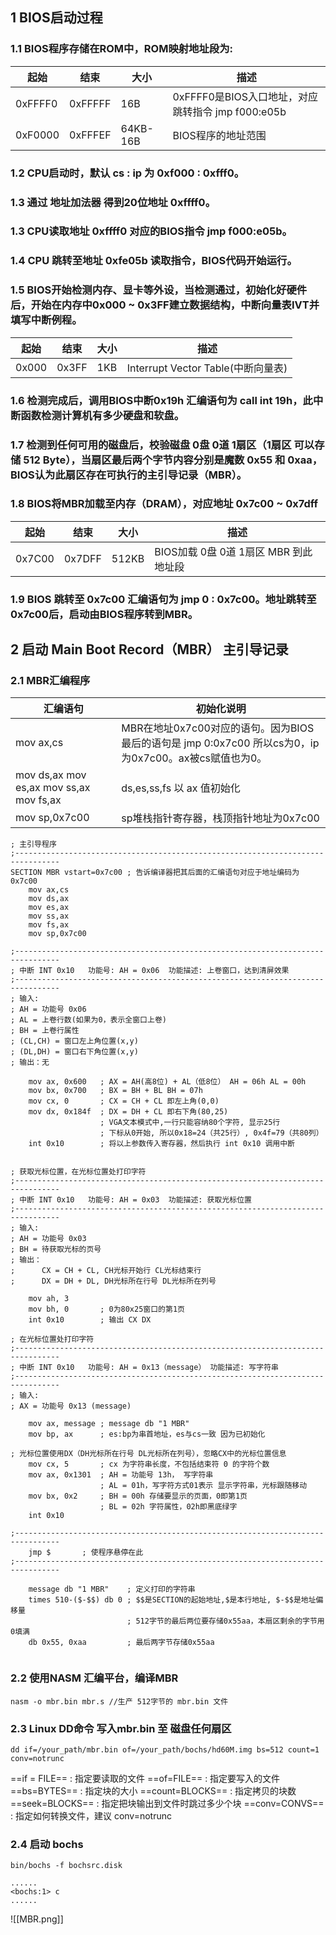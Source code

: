 ## 1 BIOS启动过程

### 1.1 BIOS程序存储在ROM中，ROM映射地址段为:

|起始|结束|大小|描述|
|-|-|-|-|
|0xFFFF0|0xFFFFF|16B|0xFFFF0是BIOS入口地址，对应跳转指令 jmp f000:e05b|
|0xF0000|0xFFFEF|64KB-16B|BIOS程序的地址范围|

### 1.2 CPU启动时，默认 cs : ip 为 0xf000 : 0xfff0。

### 1.3 通过 地址加法器 得到20位地址 0xffff0。

### 1.3 CPU读取地址 0xffff0 对应的BIOS指令 jmp f000:e05b。

### 1.4 CPU 跳转至地址 0xfe05b 读取指令，BIOS代码开始运行。

### 1.5 BIOS开始检测内存、显卡等外设，当检测通过，初始化好硬件后，开始在内存中0x000 ~ 0x3FF建立数据结构，中断向量表IVT并填写中断例程。
|起始|结束|大小|描述|
|-|-|-|-|
|0x000|0x3FF|1KB|Interrupt Vector Table(中断向量表)|

### 1.6 检测完成后，调用BIOS中断0x19h 汇编语句为 call int 19h，此中断函数检测计算机有多少硬盘和软盘。

### 1.7 检测到任何可用的磁盘后，校验磁盘 0盘 0道 1扇区（1扇区 可以存储 512 Byte），当扇区最后两个字节内容分别是魔数 0x55 和 0xaa，BIOS认为此扇区存在可执行的主引导记录（MBR）。

### 1.8 BIOS将MBR加载至内存（DRAM），对应地址 0x7c00 ~ 0x7dff
|起始|结束|大小|描述|
|-|-|-|-|
|0x7C00|0x7DFF|512KB|BIOS加载 0盘 0道 1扇区 MBR 到此地址段|

### 1.9 BIOS 跳转至 0x7c00 汇编语句为 jmp 0 : 0x7c00。地址跳转至0x7c00后，启动由BIOS程序转到MBR。

## 2 启动 Main Boot Record（MBR） 主引导记录

### 2.1 MBR汇编程序

|汇编语句|初始化说明|
|-|-|
|mov ax,cs|MBR在地址0x7c00对应的语句。因为BIOS最后的语句是 jmp 0:0x7c00 所以cs为0，ip为0x7c00。ax被cs赋值也为0。|
|mov ds,ax mov es,ax mov ss,ax mov fs,ax|ds,es,ss,fs 以 ax 值初始化|
|mov sp,0x7c00|sp堆栈指针寄存器，栈顶指针地址为0x7c00|

```assembler
; 主引导程序
;--------------------------------------------------------------------------------
SECTION MBR vstart=0x7c00 ; 告诉编译器把其后面的汇编语句对应于地址编码为0x7c00
	mov ax,cs
	mov ds,ax
	mov es,ax
	mov ss,ax
	mov fs,ax
	mov sp,0x7c00

;--------------------------------------------------------------------------------
; 中断 INT 0x10	功能号: AH = 0x06	功能描述: 上卷窗口，达到清屏效果
;--------------------------------------------------------------------------------
; 输入:
; AH = 功能号 0x06
; AL = 上卷行数(如果为0，表示全窗口上卷)
; BH = 上卷行属性
; (CL,CH) = 窗口左上角位置(x,y)
; (DL,DH) = 窗口右下角位置(x,y)
; 输出：无

	mov ax, 0x600   ; AX = AH(高8位) + AL（低8位） AH = 06h AL = 00h
	mov bx, 0x700   ; BX = BH + BL BH = 07h
	mov cx, 0       ; CX = CH + CL 即左上角(0,0)
	mov dx, 0x184f	; DX = DH + CL 即右下角(80,25)
					; VGA文本模式中,一行只能容纳80个字符, 显示25行
					; 下标从0开始, 所以0x18=24（共25行）, 0x4f=79（共80列）
	int 0x10	    ; 将以上参数传入寄存器，然后执行 int 0x10 调用中断


; 获取光标位置，在光标位置处打印字符 
;--------------------------------------------------------------------------------
; 中断 INT 0x10	功能号: AH = 0x03	功能描述: 获取光标位置
;--------------------------------------------------------------------------------
; 输入:
; AH = 功能号 0x03
; BH = 待获取光标的页号
; 输出：
;      CX = CH + CL, CH光标开始行 CL光标结束行
;      DX = DH + DL, DH光标所在行号 DL光标所在列号     

	mov ah, 3	
	mov bh, 0       ; 0为80x25窗口的第1页
	int 0x10	    ; 输出 CX DX

; 在光标位置处打印字符 
;--------------------------------------------------------------------------------
; 中断 INT 0x10	功能号: AH = 0x13（message）	功能描述: 写字符串
;--------------------------------------------------------------------------------
; 输入:
; AX = 功能号 0x13 (message)

	mov ax, message ; message db "1 MBR"
	mov bp, ax	    ; es:bp为串首地址，es与cs一致 因为已初始化 
	
; 光标位置使用DX（DH光标所在行号 DL光标所在列号），忽略CX中的光标位置信息  
	mov cx, 5	    ; cx 为字符串长度，不包括结束符 0 的字符个数
	mov ax, 0x1301	; AH = 功能号 13h， 写字符串
					; AL = 01h，写字符方式01表示 显示字符串，光标跟随移动 
	mov bx, 0x2	    ; BH = 00h 存储要显示的页面，0即第1页 
			        ; BL = 02h 字符属性，02h即黑底绿字
	int 0x10	    
          
;--------------------------------------------------------------------------------
	jmp $		; 使程序悬停在此
;--------------------------------------------------------------------------------

	message db "1 MBR"    ; 定义打印的字符串
	times 510-($-$$) db 0 ; $$是SECTION的起始地址,$是本行地址, $-$$是地址偏移量
						  ; 512字节的最后两位要存储0x55aa，本扇区剩余的字节用0填满
	db 0x55, 0xaa         ; 最后两字节存储0x55aa
	
```

### 2.2 使用NASM 汇编平台，编译MBR

```shell
nasm -o mbr.bin mbr.s //生产 512字节的 mbr.bin 文件
```

### 2.3 Linux DD命令 写入mbr.bin 至 磁盘任何扇区

```shell
dd if=/your_path/mbr.bin of=/your_path/bochs/hd60M.img bs=512 count=1 conv=notrunc
```

==if = FILE== : 指定要读取的文件
==of=FILE== : 指定要写入的文件
==bs=BYTES== : 指定块的大小
==count=BLOCKS== : 指定拷贝的块数
==seek=BLOCKS== : 指定把块输出到文件时跳过多少个块
==conv=CONVS== : 指定如何转换文件，建议 conv=notrunc

### 2.4 启动 bochs
```shell
bin/bochs -f bochsrc.disk

......
<bochs:1> c
......
```

![[MBR.png]]